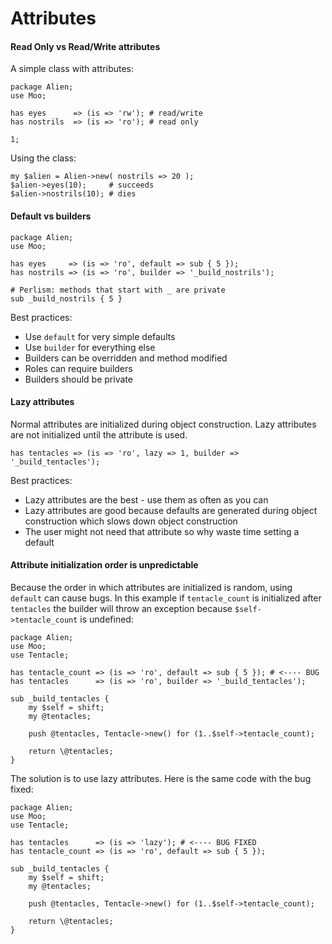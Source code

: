 # Attributes

#### Read Only vs Read/Write attributes

A simple class with attributes:

    package Alien;
    use Moo;

    has eyes      => (is => 'rw'); # read/write
    has nostrils  => (is => 'ro'); # read only

    1;

Using the class:

    my $alien = Alien->new( nostrils => 20 );
    $alien->eyes(10);     # succeeds
    $alien->nostrils(10); # dies
          

#### Default vs builders

    package Alien;
    use Moo;

    has eyes     => (is => 'ro', default => sub { 5 });
    has nostrils => (is => 'ro', builder => '_build_nostrils');

    # Perlism: methods that start with _ are private
    sub _build_nostrils { 5 }

Best practices:

- Use `default` for very simple defaults
- Use `builder` for everything else
- Builders can be overridden and method modified
- Roles can require builders
- Builders should be private


#### Lazy attributes

Normal attributes are initialized during object construction.  Lazy attributes
are not initialized until the attribute is used.

    has tentacles => (is => 'ro', lazy => 1, builder => '_build_tentacles');

Best practices:

- Lazy attributes are the best - use them as often as you can
- Lazy attributes are good because defaults are generated during object construction which slows down object construction
- The user might not need that attribute so why waste time setting a default

#### Attribute initialization order is unpredictable

Because the order in which attributes are initialized is random, using
`default` can cause bugs.  In this example if `tentacle_count` is initialized
after `tentacles` the builder will throw an exception because
`$self->tentacle_count` is undefined:

    package Alien;
    use Moo;
    use Tentacle;

    has tentacle_count => (is => 'ro', default => sub { 5 }); # <---- BUG
    has tentacles      => (is => 'ro', builder => '_build_tentacles');

    sub _build_tentacles { 
        my $self = shift;
        my @tentacles;

        push @tentacles, Tentacle->new() for (1..$self->tentacle_count);

        return \@tentacles;
    }


The solution is to use lazy attributes.  Here is the same code with the bug
fixed:

    package Alien;
    use Moo;
    use Tentacle;

    has tentacles      => (is => 'lazy'); # <---- BUG FIXED
    has tentacle_count => (is => 'ro', default => sub { 5 });

    sub _build_tentacles { 
        my $self = shift;
        my @tentacles;

        push @tentacles, Tentacle->new() for (1..$self->tentacle_count);

        return \@tentacles;
    }

